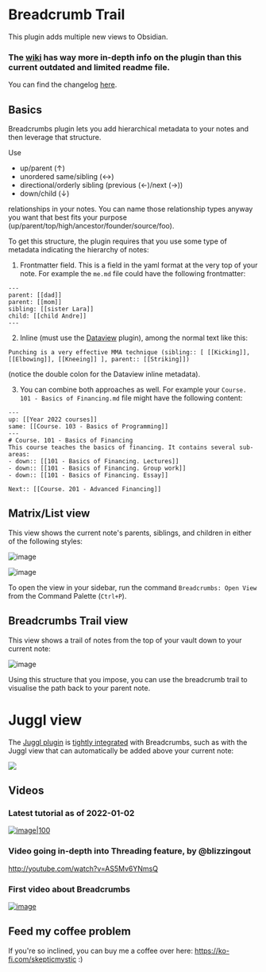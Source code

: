 # Breadcrumb Trail

This plugin adds multiple new views to Obsidian.

### The [wiki](https://github.com/SkepticMystic/breadcrumbs/wiki) has way more in-depth info on the plugin than this current outdated and limited readme file.

You can find the changelog [here](https://github.com/SkepticMystic/breadcrumbs/blob/master/CHANGELOG.md).


## Basics

Breadcrumbs plugin lets you add hierarchical metadata to your notes and then leverage that structure.

Use
- up/parent (↑)
- unordered same/sibling (↔)
- directional/orderly sibling (previous (←)/next (→))
- down/child (↓)

relationships in your notes. You can name those relationship types anyway you want that best fits your purpose (up/parent/top/high/ancestor/founder/source/foo).

To get this structure, the plugin requires that you use some type of metadata indicating the hierarchy of notes:
1. Frontmatter field. This is a field in the yaml format at the very top of your note. For example the `me.md` file could have the following frontmatter:
```
---
parent: [[dad]]
parent: [[mom]]
sibling: [[sister Lara]]
child: [[child Andre]]
---
```
2. Inline (must use the [Dataview](https://github.com/blacksmithgu/obsidian-dataview#data) plugin), among the normal text like this: 
```
Punching is a very effective MMA technique (sibling:: [ [[Kicking]], [[Elbowing]], [[Kneeing]] ], parent:: [[Striking]])
```
(notice the double colon for the Dataview inline metadata).

3. You can combine both approaches as well. For example your `Course. 101 - Basics of Financing.md` file might have the following content:
```
---
up: [[Year 2022 courses]]
same: [[Course. 103 - Basics of Programming]]
---
# Course. 101 - Basics of Financing
This course teaches the basics of financing. It contains several sub-areas:
- down:: [[101 - Basics of Financing. Lectures]]
- down:: [[101 - Basics of Financing. Group work]]
- down:: [[101 - Basics of Financing. Essay]]

Next:: [[Course. 201 - Advanced Financing]]
```


## Matrix/List view

This view shows the current note's parents, siblings, and children in either of the following styles:

![image](https://user-images.githubusercontent.com/70717676/123402846-75a67f80-d5a8-11eb-8230-75c37441f122.png)

![image](https://user-images.githubusercontent.com/70717676/123402852-77704300-d5a8-11eb-8f56-c4eb3ca23e02.png)

To open the view in your sidebar, run the command `Breadcrumbs: Open View` from the Command Palette (`Ctrl+P`).


## Breadcrumbs Trail view

This view shows a trail of notes from the top of your vault down to your current note:

![image](https://user-images.githubusercontent.com/70717676/123403044-a8507800-d5a8-11eb-9669-33148021b6fa.png)

Using this structure that you impose, you can use the breadcrumb trail to visualise the path back to your parent note.

# Juggl view
The [Juggl plugin](https://juggl.io/) is [tightly integrated](https://juggl.io/Features/Breadcrumbs+integration) with Breadcrumbs, such as with the Juggl view that can automatically be added above your current note:

![](https://i.imgur.com/roOYVhl.png) 

## Videos

### Latest tutorial as of 2022-01-02

[![image|100](https://user-images.githubusercontent.com/70717676/147882843-bbb28103-a3a4-4dfd-8077-d8a1524f86a3.png)](https://www.youtube.com/watch?v=N4QmszBRu9I&ab_channel=ObsidianCommunityTalks)

### Video going in-depth into Threading feature, by @blizzingout

http://youtube.com/watch?v=AS5Mv6YNmsQ

### First video about Breadcrumbs

[![image](https://user-images.githubusercontent.com/70717676/147882889-cc38e14a-555a-433e-b500-71f159d49354.png)](https://www.youtube.com/watch?v=DXXB7fHcArg)


## Feed my coffee problem

If you're so inclined, you can buy me a coffee over here: https://ko-fi.com/skepticmystic :)
